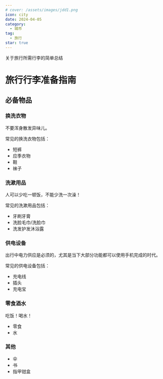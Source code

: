 ```yaml
---
# cover: /assets/images/jdd1.png
icon: city
date: 2024-04-05
category:
  - 城市
tag:
  - 旅行
star: true
---
```


关于旅行所需行李的简单总结

<!-- more -->

# 旅行行李准备指南

## 必备物品

### 换洗衣物

不要浑身散发异味儿。

常见的换洗衣物包括：

- 短裤
- 应季衣物
- 鞋
- 袜子

### 洗漱用品

人可以少吃一顿饭，不能少洗一次澡！

常见的洗漱用品包括：

- 牙刷牙膏
- 洗脸毛巾/洗脸巾
- 洗发护发沐浴露

### 供电设备

出行中电力供应是必须的，尤其是当下大部分功能都可以使用手机完成的时代。

常见的供电设备包括：

- 充电线
- 插头
- 充电宝

### 零食酒水

吃饭！喝水！

- 零食
- 水

### 其他

- 伞
- ~~书~~
- 指甲钳盒